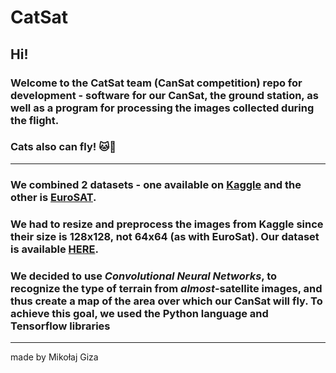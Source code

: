 # CatSat
## Hi!
### Welcome to the **CatSat team** (CanSat competition) repo for development - software for our CanSat, the ground station, as well as a program for processing the images collected during the flight.

### Cats also can fly! :cat::stars:

---
### We combined 2 datasets - one available on [Kaggle](https://www.kaggle.com/datasets/mahmoudreda55/satellite-image-classification?resource=download) and the other is [EuroSAT](https://madm.dfki.de/files/sentinel/EuroSAT.zip). 
### We had to resize and preprocess the images from Kaggle since their size is 128x128, not 64x64 (as with EuroSat). Our dataset is available [HERE](https://dl.dropboxusercontent.com/s/5cfea9pfxti8pv3/dataset.zip?dl=0).

### We decided to use ***Convolutional Neural Networks***, to recognize the type of terrain from *almost*-satellite images, and thus create a map of the area over which our CanSat will fly. To achieve this goal, we used the Python language and Tensorflow libraries


---


made by Mikołaj Giza
